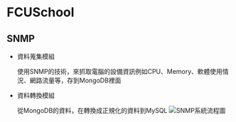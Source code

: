 # FCUSchool
## SNMP
* 資料蒐集模組

  使用SNMP的技術，來抓取電腦的設備資訊例如CPU、Memory、軟體使用情況、網路流量等，存到MongoDB裡面
* 資料轉換模組

  從MongoDB的資料，在轉換成正規化的資料到MySQL
![SNMP系統流程圖](https://user-images.githubusercontent.com/3109700/115146095-ae494a80-a087-11eb-94b6-f956e82bf1c6.png)
